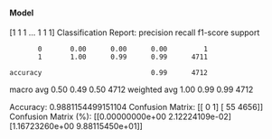 #### Model
[1 1 1 ... 1 1 1]
Classification Report:
              precision    recall  f1-score   support

           0       0.00      0.00      0.00         1
           1       1.00      0.99      0.99      4711

    accuracy                           0.99      4712
   macro avg       0.50      0.49      0.50      4712
weighted avg       1.00      0.99      0.99      4712

Accuracy: 0.9881154499151104
Confusion Matrix:
[[   0    1]
 [  55 4656]]
Confusion Matrix (%):
[[0.00000000e+00 2.12224109e-02]
 [1.16723260e+00 9.88115450e+01]]
